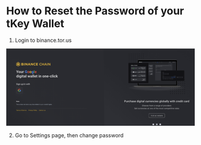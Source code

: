 # How to Reset the Password of your tKey Wallet

1. Login to binance.tor.us

![](../../.gitbook/assets/image%20%2855%29.png)

2. Go to Settings page, then  change password

